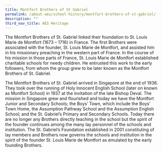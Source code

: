 ```yaml
---
title: Montfort Brothers of St Gabriel
permalink: /about-aes/school-history/montfort-brothers-of-st-gabriel/
description: ""
third_nav_title: AES Heritage
---
```

The Montfort Brothers of St. Gabriel linked their foundation to St. Louis Marie de Montfort (1673 – 1716) in France. The first Brothers were associated with the founder, St. Louis Marie de Montfort, and assisted him in his missionary preaching in the western part of France. In the course of his mission in those parts of France, St. Louis Marie de Montfort established charitable schools for needy children. He entrusted this work to the early followers, from whom the group grew to be later known as the Montfort Brothers of St. Gabriel.

  

The Montfort Brothers of St. Gabriel arrived in Singapore at the end of 1936. They took over the running of Holy Innocent English School (later on known as Montfort School) in 1937 at the invitation of the late Bishop Deval. The mission in Singapore grew and flourished and today we have the Montfort Junior and Secondary Schools; the Boys’ Town, which include the Boys’ Town Home, the Assumption Pathway School and the Assumption English School; and the St. Gabriel’s Primary and Secondary Schools. Today there are no longer any Brothers directly teaching in the school but the spirit of the founder continues among the many lay personnel of the schools and institution. The St. Gabriel’s Foundation established in 2001 constituting of lay members and Brothers now governs the schools and institution in the spirit of the founder St. Louis Marie de Montfort as emulated by the early founding Brothers.